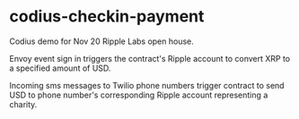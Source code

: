 codius-checkin-payment
======================

Codius demo for Nov 20 Ripple Labs open house. 

Envoy event sign in triggers the contract's Ripple account to convert XRP to a specified amount of USD.

Incoming sms messages to Twilio phone numbers trigger contract to send USD to phone number's corresponding Ripple account representing a charity.
